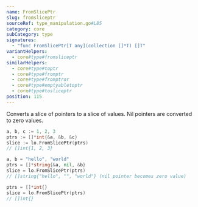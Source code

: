 ```yaml
---
name: FromSlicePtr
slug: fromsliceptr
sourceRef: type_manipulation.go#L85
category: core
subCategory: type
signatures:
  - "func FromSlicePtr[T any](collection []*T) []T"
variantHelpers:
  - core#type#fromsliceptr
similarHelpers:
  - core#type#toptr
  - core#type#fromptr
  - core#type#fromptror
  - core#type#emptyabletoptr
  - core#type#tosliceptr
position: 115
---
```


Converts a slice of pointers to a slice of values. Nil pointers are converted to zero values.

```go
a, b, c := 1, 2, 3
ptrs := []*int{&a, &b, &c}
slice := lo.FromSlicePtr(ptrs)
// []int{1, 2, 3}

a, b = "hello", "world"
ptrs = []*string{&a, nil, &b}
slice = lo.FromSlicePtr(ptrs)
// []string{"hello", "", "world"} (nil pointer becomes zero value)

ptrs = []*int{}
slice = lo.FromSlicePtr(ptrs)
// []int{}
```